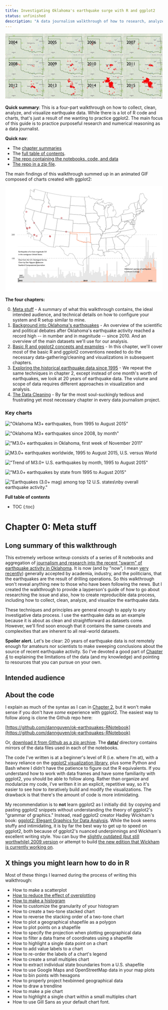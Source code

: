 ```yaml
---
title: Investigating Oklahoma's earthquake surge with R and ggplot2
status: unfinished
description: "A data journalism walkthrough of how to research, analyze, and visualize Oklahoma's earthquakes using R."
---
```


![Small multiple Google maps of Oklahoma M3.0+ earthquakes by year](./images/multi-year-OK-google-map-borderless.jpg)


__Quick summary__: This is a four-part walkthrough on how to collect, clean, analyze, and visualize earthquake data. While there is a lot of R code and charts, that's just a result of me wanting to practice ggplot2. The main focus of this guide is to practice purposeful research and numerical reasoning as a data journalist.


__Quick nav__:

- The [chapter summaries](#chapter-summaries) 
- The [full table of contents](#full-toc).
- [The repo containing the notebooks, code, and data](https://github.com/dannguyen/ok-earthquakes-RNotebook)
- [The repo in a zip file](https://github.com/dannguyen/ok-earthquakes-RNotebook/archive/master.zip).

The main findings of this walkthrough summed up in an animated GIF composed of charts created with ggplot2:

![Animated GIF](./images/optimized-movie-quakes-OK.gif)


<a id="chapter-summaries"></a>
__The four chapters:__

0. [Meta stuff](#mark-chapter-0) - A summary of what this walkthrough contains, the ideal intended audience, and technical details on how to configure your system and R setup similar to mine.
1. [Background into Oklahoma's earthquakes](#mark-chapter-1) - An overview of the scientific and political debates after Oklahoma's earthquake activity reached a record high -- in number and in magnitude -- since 2010. And an overview of the main datasets we'll use for our analysis.
2. [Basic R and ggplot2 concepts and examples](#mark-chapter-2) - In this chapter, we'll cover most of the basic R and ggplot2 conventions needed to do the necessary data-gathering/cleaning and visualizations in subsequent chapters.
3. [Exploring the historical earthquake data since 1995](#mark-chapter-3) - We repeat the same techniques in chapter 2, except instead of one month's worth of earthquakes, we look at 20 years of earthquake data. The volume and scope of data requires different approaches in visualization and analysis.
4. [The Data Cleaning](#mark-chapter-4) - By far the most soul-suckingly tedious and frustrating yet most necessary chapter in every data journalism project.


### Key charts

!["Oklahoma M3+ earthquakes, from 1995 to August 2015"](./images/ok_1995_to_aug_2015_by_year-1.png)

!["Oklahoma M3+ earthquakes since 2008, by month"](http://localhost:4000/files/images/posts/ok-earthquakes/ok_1995_to_aug_2015_by_month-1.png)

!["M3.0+ earthquakes in Oklahoma, first week of November 2011"](http://localhost:4000/files/images/posts/ok-earthquakes/unnamed-chunk-15-1.png)

![M3.0+ earthquakes worldwide, 1995 to August 2015, U.S. versus World](http://localhost:4000/files/images/posts/ok-earthquakes/histogram_us_vs_non_us_earthquakes_only-1.png)

!["Trend of M3.0+ U.S. earthquakes by month, 1995 to August 2015"](http://localhost:4000/files/images/posts/ok-earthquakes/histogram_us_earthquakes_monthly_trendline_400_cutoff-1.png)

!["M3.0+ earthquakes by state from 1995 to August 2015"](http://localhost:4000/files/images/posts/ok-earthquakes/sorted_states_top_earthquakes-1.png)

!["Earthquakes (3.0+ mag) among top 12 U.S. states\nby overall earthquake activity."](http://localhost:4000/files/images/posts/ok-earthquakes/earthquakes_top_12_states_2011_break-1.png)

<a id="full-toc"></a>

__Full table of contents__

* TOC
{:toc}


<a id="mark-chapter-0"></a>

# Chapter 0: Meta stuff


## Long summary of this walkthrough

This extremely verbose writeup consists of a series of R notebooks and aggregation of [journalism and research into the recent "swarm" of earthquake activity in Oklahoma](https://stateimpact.npr.org/oklahoma/tag/earthquakes/). It is now (and by "now", I mean [very recently](http://earthquakes.ok.gov/news/)) generally accepted by academia, industry, and the politicians, that the earthquakes are the result of drilling operations. So this walkthrough won't reveal anything new to those who have been following the news. But I created the walkthrough to provide a layperson's guide of how to go about researching the issue and also, how to create reproducible data process, including how to collect, clean, analyze, and visualize the earthquake data.

These techniques and principles are general enough to apply to any investigative data process. I use the earthquake data as an example because it is about as clean and straightforward as datasets come. However, we'll find soon enough that it contains the same caveats and complexities that are inherent to all real-world datasets.

__Spoiler alert.__ Let's be clear: 20 years of earthquake data is not remotely enough for amateurs nor scientists to make sweeping conclusions about the source of recent earthquake activity. So I've devoted a good part of [Chapter 4](#mark-chapter-4) to explaining the limitations of the data (and my knowledge) and pointing to resources that you can pursue on your own.

## Intended audience


## About the code

I explain as much of the syntax as I can in [Chapter 2](#mark-chapter-2), but it won't make sense if you don't have _some_ experience with ggplot2. The easiest way to follow along is clone the Github repo here:

[https://github.com/dannguyen/ok-earthquakes-RNotebook](https://github.com/dannguyen/ok-earthquakes-RNotebook)

Or, [download it from Github as a zip archive](https://github.com/dannguyen/ok-earthquakes-RNotebook/archive/master.zip). The [__data/__](https://github.com/dannguyen/ok-earthquakes-RNotebook/tree/master/data) directory contains mirrors of the data files used in each of the notebooks.

The code I've written is at a beginner's level of R (i.e. where I'm at), with a heavy reliance on the [ggplot2 visualization library](http://ggplot2.org/), plus some Python and Bash where I didn't have the patience to figure out the R equivalents. If you understand how to work with data frames and have some familiarity with ggplot2, you should be able to follow along. Rather than organize and modularize my code, I've written it in an explicit, repetitive way, so it's easier to see how to iteratively build and modify the visualizations. The drawback is that there's the amount of code is more intimidating.

My recommendation is to __not__ learn ggplot2 as I initially did: by copying and pasting ggplot2 snippets without understanding the theory of ggplot2's "grammar of graphics." Instead, read ggplot2 creator Hadley Wickham's book: [ggplot2: Elegant Graphics for Data Analysis](http://www.amazon.com/ggplot2-Elegant-Graphics-Data-Analysis/dp/0387981403). While the book seems stuffy and intimidating, it is by far the best way to get up to speed on ggplot2, both because of ggplot2's nuanced underpinnings and Wickham's excellent writing style. You can buy the [slightly outdated (but still worthwhile) 2009 version](http://www.amazon.com/ggplot2-Elegant-Graphics-Data-Analysis/dp/0387981403) or attempt to build [the new edition that Wickham is currently working on](https://github.com/hadley/ggplot2-book).

## X things you might learn how to do in R

Most of these things I learned during the process of writing this walkthrough:

- How to make a scatterplot
- [How to reduce the effect of overplotting](#how-reduce-overplotting)
- [How to make a histogram](#how-histogram)
- How to customize the granularity of your histogram
- How to create a two-tone stacked chart
- How to reverse the stacking order of a two-tone chart
- How to plot a geographical shapefile as a polygon
- How to plot points on a shapefile
- How to specify the projection when plotting geographical data
- How to filter a data frame of coordinates using a shapefile
- How to highlight a single data point on a chart
- How to add value labels to a chart
- How to re-order the labels of a chart's legend
- How to create a small multiples chart
- How to extract individual state boundaries from a U.S. shapefile
- How to use Google Maps and OpenStreetMap data in your map plots
- How to bin points with hexagons
- How to properly project hexbinned geographical data 
- How to draw a trendline
- How to make a pie chart
- How to highlight a single chart within a small multiples chart
- How to use Gill Sans as your default chart font.
